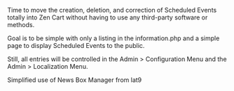 Time to move the creation, deletion, and correction of Scheduled Events totally into Zen Cart without having to use any third-party software or methods.

Goal is to be simple with only a listing in the information.php and a simple page to display Scheduled Events to the public.

Still, all entries will be controlled in the Admin > Configuration Menu and the Admin > Localization Menu.

Simplified use of News Box Manager from lat9
